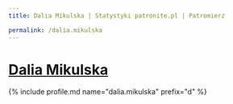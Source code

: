 ```yaml
---
title: Dalia Mikulska | Statystyki patronite.pl | Patromierz

permalink: /dalia.mikulska
---
```


# [Dalia Mikulska](https://patronite.pl/dalia.mikulska)

{% include profile.md name="dalia.mikulska" prefix="d" %}
